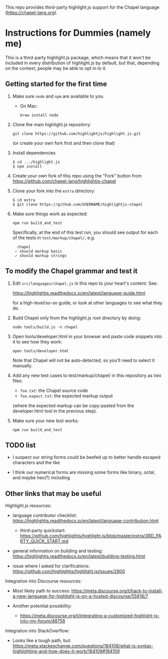 This repo provides third-party highlight.js support for the Chapel
language (https://chapel-lang.org).


Instructions for Dummies (namely me)
====================================

This is a third-party highlight.js package, which means that it won't
be included in every distribution of highlight.js by default, but
that, depending on the context, people may be able to opt in to it.


Getting started for the first time
----------------------------------

1) Make sure `node` and `npm` are available to you.

   - On Mac:

     ```
     brew install node
     ```


2) Clone the main highlight.js repository:

   ```
   git clone https://github.com/highlightjs/highlight.js.git
   ```

   (or create your own fork first and then clone that)


3) Install dependencies

   ```
   $ cd .../highlight.js
   $ npm install
   ```


4) Create your own fork of this repo using the "Fork" button from
   https://github.com/chapel-lang/highlightjs-chapel


5) Clone your fork into the `extra` directory:

   ```
   $ cd extra
   $ git clone https://github.com/USERNAME/highlightjs-chapel
   ```


6) Make sure things work as expected:

   ```
   npm run build_and_test
   ```

   Specifically, at the end of this test run, you should see output
   for each of the tests in `test/markup/chapel/`, e.g.

   ```
     chapel
    ✓ should markup basic
    ✓ should markup strings
   ```

To modify the Chapel grammar and test it
----------------------------------------

1) Edit `src/languages/chapel.js` in this repo to your heart's
   content.  See:

     https://highlightjs.readthedocs.io/en/latest/language-guide.html

   for a high-level/so-so guide, or look at other languages to see
   what they do.


2) Build Chapel only from the highlight.js root directory by doing:

   ```
   node tools/build.js -n chapel
   ```


3) Open tools/developer.html in your browser and paste code snippets
   into it to see how they work:

   ```
   open tools/developer.html
   ```

   Note that Chapel will not be auto-detected, so you'll need to
   select it manually.


4) Add any new test cases to test/markup/chapel/ in this repository
   as two files:

   - `foo.txt`: the Chapel source code
   - `foo.expect.txt`: the expected markup output

   (where the expected markup can be copy-pasted from the
   developer.html tool in the previous step).


5) Make sure your new test works:

   ```
   npm run build_and_test
   ```


TODO list
---------
* I suspect our string forms could be beefed up to better handle
  escaped characters and the like

* I think our numerical forms are missing some forms like binary,
  octal, and maybe hex(?) including


Other links that may be useful
------------------------------

Highlight.js resources:

* language contributor checklist:
  https://highlightjs.readthedocs.io/en/latest/language-contribution.html

  - third-party quickstart:
    https://github.com/highlightjs/highlight.js/blob/master/extra/3RD_PARTY_QUICK_START.md

* general information on building and testing:
  https://highlightjs.readthedocs.io/en/latest/building-testing.html

* issue where I asked for clarifications:
  https://github.com/highlightjs/highlight.js/issues/2800

Integration into Discourse resources:

* Most likely path to success:
  https://meta.discourse.org/t/hack-to-install-a-new-language-for-highlight-js-on-a-hosted-discourse/55818/7

* Another potential possibility:
  - https://meta.discourse.org/t/integrating-a-customized-highlight-js-into-my-forum/48758

Integration into StackOverflow:
* Looks like a tough path, but:
  https://meta.stackexchange.com/questions/184108/what-is-syntax-highlighting-and-how-does-it-work/184109#184109
